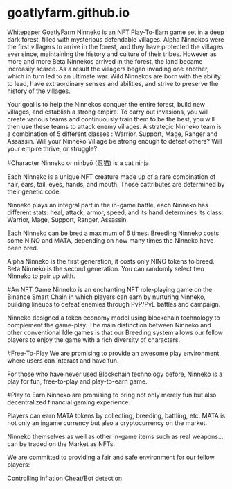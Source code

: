 # goatlyfarm.github.io
Whitepaper GoatlyFarm
Ninneko is an NFT Play-To-Earn game set in a deep dark forest, filled with mysterious defendable villages. Alpha Ninnekos were the first villagers to arrive in the forest, and they have protected the villages ever since, maintaining the history and culture of their tribes. However as more and more Beta Ninnekos arrived in the forest, the land became increasily scarce. As a result the villagers began invading one another, which in turn led to an ultimate war. Wild Ninnekos are born with the ability to lead, have extraordinary senses and abilities, and strive to preserve the history of the villages.

Your goal is to help the Ninnekos conquer the entire forest, build new villages, and establish a strong empire. To carry out invasions, you will create various teams and continuously train them to be the best, you will then use these teams to attack enemy villages. A strategic Ninneko team is a combination of 5 different classes : Warrior, Support, Mage, Ranger and Assassin. Will your Ninneko Village be strong enough to defeat others? Will your empire thrive, or struggle?

#Character
Ninneko or ninbyō (忍猫) is a cat ninja

Each Ninneko is a unique NFT creature made up of a rare combination of hair, ears, tail, eyes, hands, and mouth. Those cattributes are determined by their genetic code.

Ninneko plays an integral part in the in-game battle, each Ninneko has different stats: heal, attack, armor, speed, and its hand determines its class: Warrior, Mage, Support, Ranger, Assassin.

Each Ninneko can be bred a maximum of 6 times. Breeding Ninneko costs some NINO and MATA, depending on how many times the Ninneko have been bred.

Alpha Ninneko is the first generation, it costs only NINO tokens to breed. Beta Ninneko is the second generation. You can randomly select two Ninneko to pair up with.

#An NFT Game
Ninneko is an enchanting NFT role-playing game on the Binance Smart Chain in which players can earn by nurturing Ninneko, building lineups to defeat enemies through PvP/PvE battles and campaign.

Ninneko designed a token economy model using blockchain technology to complement the game-play. The main distinction between Ninneko and other conventional Idle games is that our Breeding system allows our fellow players to enjoy the game with a rich diversity of characters.

#Free-To-Play
We are promising to provide an awesome play environment where users can interact and have fun.

For those who have never used Blockchain technology before, Ninneko is a play for fun, free-to-play and play-to-earn game.

#Play to Earn
Ninneko are promising to bring not only merely fun but also decentralized financial gaming experience.

Players can earn MATA tokens by collecting, breeding, battling, etc. MATA is not only an ingame currency but also a cryptocurrency on the market.

Ninneko themselves as well as other in-game items such as real weapons... can be traded on the Market as NFTs.

We are committed to providing a fair and safe environment for our fellow players:

Controlling inflation
Cheat/Bot detection
